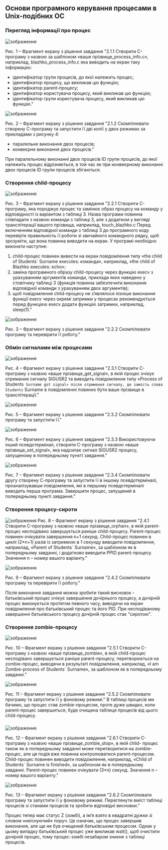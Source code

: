 ## Основи програмного керування процесами в Unix-подібних ОС

### Перегляд інформації про процес

![зображення](https://user-images.githubusercontent.com/99131376/235862829-28662f44-32a6-4f0a-9762-4b5a8f50d0dd.png)

Рис. 1 – Фрагмент екрану з рішення завдання "2.1.1 Створити C-програму з назвою за шаблоном «ваше прізвище_process_info.c»,
наприклад, blazhko_process_info.c яка виводить на екран таку інформацію:
- ідентифікатор групи процесів, до якої належить процес;
- ідентифікатор процесу, що викликав цю функцію;
- ідентифікатор parent-процесу;
- ідентифікатор користувача процесу, який викликав цю функцію;
- ідентифікатор групи користувача процесу, який викликав цю функцію."

![зображення](https://user-images.githubusercontent.com/99131376/235862891-99142493-5aff-4294-b556-eacf710d7b42.png)

Рис. 2 – Фрагмент екрану з рішення завдання "2.1.2 Скомпілювати створену С-програму та запустити її дві копії у двох режимах за
прикладами з рисунку 4:
- паралельне виконання двох процесів;
- конвеєрне виконання двох процесів."

При паралельному виконанні двох процесів ID групи процесів, до якої належить процес відрізняється, в той час як при конвеєрному виконанні двох процесів ID групи процесів збігаються.

### Створення child-процесу
![зображення](https://user-images.githubusercontent.com/99131376/235898854-0b81158d-acfc-4965-8389-9cc818642d3e.png)

Рис. 3 – Фрагмент екрану з рішення завдання "2.2.1 Створити C-програму, яка породжує процес та замінює образ процесу на
команду у відповідності із варіантом з таблиці 3. Назва програми повинна співпадати з
назвою команди з таблиці 3, але з додатком у вигляді транслітерації вашого прізвища,
наприклад, touch_blazhko.c
Перед включенням відповідної команди з таблиці 3 до програмного коду перевірте
правильність її роботи зі звичайного командного рядку, щоб зрозуміти, що вона повинна
виводити на екран.
У програмі необхідно виконати наступне:
1) child-процес повинен вивести на екран повідомлення типу «the child of Students`
Surname executes: команда», наприклад, «the child of Blazhko executes: echo»;
2) заміна програмного образу child-процесу через функцію execv з урахуванням
аргументів команди, приклади яких наведено у стовпчику таблиці 3 (функція повинна
забезпечити виконання відповідної команди з урахуванням двох аргументів);
3) щоб повідомлення child-процесу не з’являлося пізніше виконання функції execv
через окремі затримки у процесах рекомендується перед функцією execv додати функцію
затримки, наприклад, sleep(1)."

![зображення](https://user-images.githubusercontent.com/99131376/235899100-31ccb8a6-8842-4ffa-ac11-9a3b1bbc0048.png)

Рис. 3 – Фрагмент екрану з рішення завдання "2.2.2 Скомпілювати програму та перевірити її роботу."

### Обмін сигналами між процесами
![зображення](https://user-images.githubusercontent.com/99131376/235927819-880f3b4e-5766-4243-8ae8-33fcb3bf99f0.png)

Рис. 4 – Фрагмент екрану з рішення завдання "2.3.1 Створити C-програму з назвою «ваше прізвище_get_signal», в якій процес
очікує отримання сигналу SIGUSR2 та виводить повідомлення типу «Process of Students`
Surname got signal» після отримання сигналу, де замість слова Students` Surname в
повідомленні повинно бути ваше прізвище в транслітерації."

![зображення](https://user-images.githubusercontent.com/99131376/235928466-b5f94f2a-d3d5-47a0-85b4-103b578c1f7d.png)

Рис. 5 – Фрагмент екрану з рішення завдання "2.3.2 Скомпілювати програму та запустити її."

![зображення](https://user-images.githubusercontent.com/99131376/235928684-aea45244-4158-4e31-aee5-750ebb9fbd30.png)

Рис. 6 – Фрагмент екрану з рішення завдання "2.3.3 Використовуючи інший псевдотермінал, створити C-програму з назвою «ваше прізвище_set_signal», яка надсилає сигнал SIGUSR2 процесу, запущеному в попередньому пункті завдання."

![зображення](https://user-images.githubusercontent.com/99131376/235929214-1d0bf087-87fb-4069-9388-a3665336e2ff.png)

Рис. 7 – Фрагмент екрану з рішення завдання "2.3.4 Скомпілювати другу створену С-програму та запустити її в іншому
псевдотерміналі, проаналізувавши повідомлення, які в першому псевдотерміналі виводить перша програма. Завершити процес, запущений в попередньому пункті завдання."

### Створення процесу-сироти
![зображення](https://user-images.githubusercontent.com/99131376/235933194-da4bcb35-b0a4-4f1d-80b7-954fc506024c.png)
Рис. 8 – Фрагмент екрану з рішення завдання "2.4.1 Створити C-програму з назвою «ваше прізвище_orphan», в якій parent-процес несподівано завершується раніше child-процесу. Parent-процес повинен очікувати завершення n+1 секунд. Child-процес повинен в циклі (2*n+1) разів із затримкою в 1 секунду виводити повідомлення, наприклад, «Parent of Students` Surname», за шаблоном як в попередньому завданні, і додатково виводити PPID parent-процесу. Значення n – номер вашого варіанту."

![зображення](https://user-images.githubusercontent.com/99131376/235933055-9398185b-84bc-40e0-9d17-48bf247818c9.png)

Рис. 9 – Фрагмент екрану з рішення завдання "2.4.2 Скомпілювати програму та перевірити її роботу."

Після виконання завдання можна зробити такий висновок - батьківський процес очікує завершення дочірнього процесу, а дочірній процес виконується протягом певного часу, виводячи на екран повідомлення про батьківський процес та його PID. При несподіваному завершенні батьківського процесу дочірній процес стає "сиротою".

### Створення zombie-процесу
![зображення](https://user-images.githubusercontent.com/99131376/235978382-40b75c32-a03e-49f9-a1fe-e698492f966e.png)

Рис. 10 – Фрагмент екрану з рішення завдання "2.5.1 Створити C-програму з назвою «ваше прізвище_zombie», в якій child-процес
несподівано завершується раніше parent-процесу, перетворюється на zombie-процес, виводячи в результаті повідомлення, наприклад, «I am Zombie-process of Students` Surname», за шаблоном як в попередньому завданні."

![зображення](https://user-images.githubusercontent.com/99131376/235978280-bcb0c873-b7db-4c43-9e66-8d9416428c7c.png)

Рис. 11 – Фрагмент екрану з рішення завдання "2.5.2 Скомпілювати програму та запустити її у фоновому режимі."
В таблиці процесів ми бачимо, що процес став zombie-процесом, проте дуже швидко, коли parent-процес завершиться, буде очищена таблиця процесів
від цього child-процесу.

### 
![зображення](https://user-images.githubusercontent.com/99131376/235981214-e49e229f-fbbb-4448-b7d7-40374ce05280.png)

Рис. 12 – Фрагмент екрану з рішення завдання "2.6.1 Створити C-програму з назвою «ваше прізвище_zombie_stop», в якій child-
процес також як в попередньому завданні може перетворитися на zombie-процес, але ця подія вже повинна контролюватися parent-процесом.
Child-процес повинен виводити повідомлення, наприклад, «Child of Students` Surname is finished», за шаблоном як в попередньому завданні. Parent-процес повинен очікувати (3*n) секунд. Значення n – номер вашого варіанту."

![зображення](https://user-images.githubusercontent.com/99131376/235980950-14d738f8-75db-4b2d-a61e-2603b231aa8e.png)

Рис. 13 – Фрагмент екрану з рішення завдання "2.6.2 Скомпілювати програму та запустити її у фоновому режимі. Переглянути вміст таблиці процесів зі станами процесів та зробити відповідні висновки."

Процес тепер має статус Z (зомбі), а ім’я взято в квадратні дужки зі словом «неіснуючий» поруч. Це означає, що процес завершив виконання, але ще не був очищений батьківським процесом. Однак у цьому випадку батьківський процес уже викликав wait(), щоб очистити дочірній процес, тому процес-зомбі незабаром зникне з таблиці процесів.














